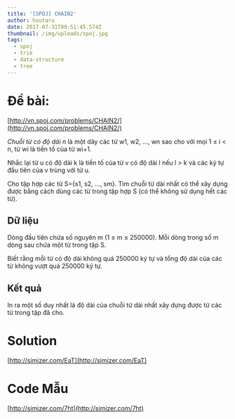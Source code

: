```yaml
---
title: '[SPOJ] CHAIN2'
author: houtaru
date: 2017-07-31T09:51:45.574Z
thumbnail: /img/uploads/spoj.jpg
tags:
  - spoj
  - trie
  - data-structure
  - tree
---
```

# Đề bài: 

[http://vn.spoj.com/problems/CHAIN2/](http://vn.spoj.com/problems/CHAIN2/)

*Chuỗi từ có độ dài n* là
một dãy các từ w1, w2, ..., wn sao cho với
mọi 1 ≤ i < n, từ wi là tiền tố của
từ wi\+1.

Nhắc lại từ u có độ
dài k là tiền tố của từ v có độ dài l nếu l > k và các ký tự đầu tiên của v
trùng với từ u.

Cho tập hợp các từ
S={s1, s2, ..., sm}. Tìm chuỗi từ dài nhất có thể xây dựng được bằng cách dùng các
từ trong tập hợp S (có thể không sử dụng hết các từ).

## Dữ liệu

Dòng đầu tiên chứa số
nguyên m (1 ≤ m ≤ 250000). Mỗi dòng trong số m dòng sau chứa một từ trong tập
S.

Biết rằng mỗi từ có độ
dài không quá 250000 ký tự và tổng độ dài của các từ không vượt quá 250000 ký
tự.

## Kết quả

In ra một số duy nhất
là độ dài của chuỗi từ dài nhất xây dựng được từ các từ trong tập đã cho.

# Solution

[http://simizer.com/EaT](http://simizer.com/EaT)

# Code Mẫu

[http://simizer.com/7ht](http://simizer.com/7ht)


